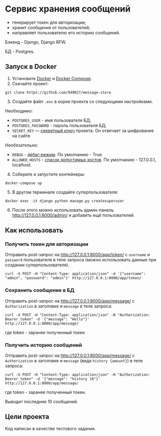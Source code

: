 # Сервис хранения сообщений
- генерирует токен для авторизации;
- хранит сообщения от пользователей;
- направляет пользователю его историю сообщений.

Бэкенд - Django, Django RFW.

БД - Postgres.


## Запуск в Docker
1) Установите [Docker](https://docs.docker.com/engine/install/) и [Docker Compose](https://docs.docker.com/compose/install/).
2) Скачайте проект:
```commandline
git clone https://github.com/949027/message-store
```
3) Создайте файл `.env` в корне проекта со следующими настройками.

Необходимо:
- `POSTGRES_USER` - имя пользователя БД;
- `POSTGRES_PASSWORD` - пароль пользователя БД;
- `SECRET_KEY` — [секретный ключ](https://docs.djangoproject.com/en/4.1/ref/settings/#std-setting-SECRET_KEY) проекта. Он отвечает за шифрование на сайте

Необязательно:
- `DEBUG` - [дебаг-режим](https://docs.djangoproject.com/en/4.1/ref/settings/#debug). По умолчанию - True.
- `ALLOWED_HOSTS` - [список допустимых хостов](https://docs.djangoproject.com/en/4.1/ref/settings/#allowed-hosts). По умолчанию - 127.0.0.1, localhost.

4) Соберите и запустите контейнеры:
```commandline
docker-compose up
```

5) В другом терминале создайте суперпользователя:
```commandline
docker exec -it django python manage.py createsuperuser
```
6) После этого можно использовать админ-панель http://127.0.0.1:8000/admin/ и добавить ещё пользователей.

## Как использовать
### Получить токен для авторизации
Отправить post-запрос на http://127.0.0.1:8000/app/token/ с `username` и `password` пользователя в теле запроса (можно использовать данные при создании суперпользователя).
```commandline
curl -X POST -H "Content-Type: application/json" -d '{"username": "admin", "password": "admin"}' http://127.0.0.1:8000/app/token/
```
### Сохранить сообщение в БД
Отправить post-запрос на http://127.0.0.1:8000/app/message/ с `Authorization` в заголовке и `message` в теле запроса:
```commandline
curl -X POST -H "Content-Type: application/json" -H "Authorization: Bearer_token" -d '{"message": "Hello"}' http://127.0.0.1:8000/app/message/
```
где token - заранее полученный токен 
### Получить историю сообщений
Отправить post-запрос на http://127.0.0.1:8000/app/message/ с `Authorization` в заголовке и `message` (вида `history {amount}`) в теле запроса:
```commandline
curl -X POST -H "Content-Type: application/json" -H "Authorization: Bearer_token" -d '{"message": "history 10"}' http://127.0.0.1:8000/app/message/
```
где token - заранее полученный токен.

Выводит последние 10 сообщений.

## Цели проекта
Код написан в качестве тестового задания.